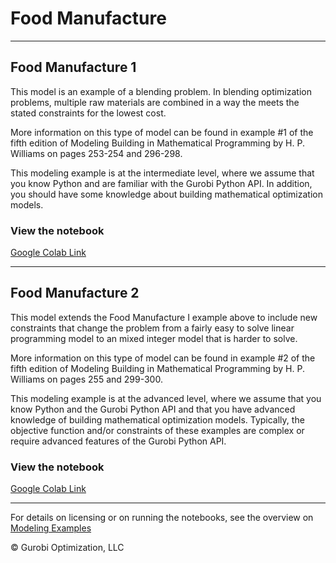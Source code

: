 # Food Manufacture

---
## Food Manufacture 1
This model is an example of a blending problem. In blending optimization problems, multiple raw materials are combined 
in a way the meets the stated constraints for the lowest cost.

More information on this type of model can be found in example #1 of the fifth edition of Modeling Building in 
Mathematical Programming by H. P. Williams on pages 253-254 and 296-298.

This modeling example is at the intermediate level, where we assume that you know Python and are familiar with the 
Gurobi Python API. In addition, you should have some knowledge about building mathematical optimization models.

### View the notebook

[Google Colab Link](https://colab.research.google.com/github/Gurobi/modeling-examples/blob/master/food_manufacturing/food_manufacture_1.ipynb)

---
## Food Manufacture 2
This model extends the Food Manufacture I example above to include new constraints that change the problem from a 
fairly easy to solve linear programming model to an mixed integer model that is harder to solve.

More information on this type of model can be found in example #2 of the fifth edition of Modeling Building in 
Mathematical Programming by H. P. Williams on pages 255 and 299-300.

This modeling example is at the advanced level, where we assume that you know Python and the Gurobi Python API and 
that you have advanced knowledge of building mathematical optimization models. Typically, the objective function 
and/or constraints of these examples are complex or require advanced features of the Gurobi Python API.

### View the notebook

[Google Colab Link](https://colab.research.google.com/github/Gurobi/modeling-examples/blob/master/food_manufacturing/food_manufacture_2.ipynb)

----
For details on licensing or on running the notebooks, see the overview on [Modeling Examples](../)

© Gurobi Optimization, LLC